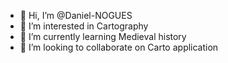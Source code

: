 - 👋 Hi, I’m @Daniel-NOGUES
- 👀 I’m interested in Cartography
- 🌱 I’m currently learning Medieval history
- 💞️ I’m looking to collaborate on Carto application

<!---
Daniel-NOGUES/Daniel-NOGUES is a ✨ special ✨ repository because its `README.md` (this file) appears on your GitHub profile.
You can click the Preview link to take a look at your changes.
--->
